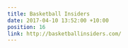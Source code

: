 ```yaml
---
title: Basketball Insiders
date: 2017-04-10 13:52:00 +10:00
position: 16
link: http://basketballinsiders.com/
---
```


